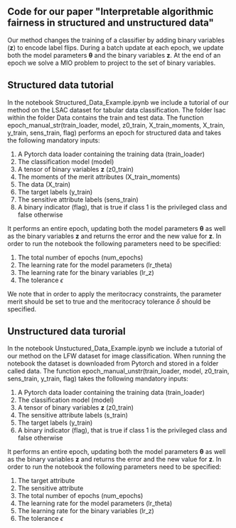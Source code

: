 ## Code for our paper "Interpretable algorithmic fairness in structured and unstructured data"
Our method changes the training of a classifier by adding binary variables ($\boldsymbol{z}$) to encode label flips. During a batch update at each epoch, we update both the model parameters $\boldsymbol{\theta}$ and the binary variables $\boldsymbol{z}$. At the end of an epoch we solve a MIO problem to project to the set of binary variables. 

## Structured data tutorial
In the notebook Structured_Data_Example.ipynb we include a tutorial of our method on the LSAC dataset for tabular data classification. The folder lsac within the folder Data contains the train and test data. The function epoch_manual_str(train_loader, model, z0_train, X_train_moments, X_train, y_train, sens_train, flag) performs an epoch for structured data and takes the following mandatory inputs: 
1) A Pytorch data loader containing the training data (train_loader)
2) The classification model (model)
3) A tensor of binary variables $\boldsymbol{z}$ (z0_train)
4) The moments of the merit attributes (X_train_moments)
5) The data (X_train)
6) The target labels (y_train)
7) The sensitive attribute labels (sens_train)
8) A binary indicator (flag), that is true if class 1 is the privileged class and false otherwise
   
It performs an entire epoch, updating both the model parameters $\boldsymbol{\theta}$ as well as the binary variables $\boldsymbol{z}$ and returns the error and the new value for $\boldsymbol{z}$. In order to run the notebook the following parameters need to be specified:
1) The total number of epochs (num_epochs)
2) The learning rate for the model parameters (lr_theta)
3) The learning rate for the binary variables (lr_z)
4) The tolerance $\epsilon$
   
We note that in order to apply the meritocracy constraints, the parameter merit should be set to true and the meritocracy tolerance $\delta$ should be specified.

## Unstructured data turorial 
In the notebook Unstuctured_Data_Example.ipynb we include a tutorial of our method on the LFW dataset for image classification. When running the notebook the dataset is downloaded from Pytorch and stored in a folder called data. The function epoch_manual_unstr(train_loader, model, z0_train, sens_train, y_train, flag) takes the following mandatory inputs: 
1) A Pytorch data loader containing the training data (train_loader)
2) The classification model (model)
3) A tensor of binary variables $\boldsymbol{z}$ (z0_train)
4) The sensitive attribute labels (s_train)
5) The target labels (y_train)
6) A binary indicator (flag), that is true if class 1 is the privileged class and false otherwise
   
It performs an entire epoch, updating both the model parameters $\boldsymbol{\theta}$ as well as the binary variables $\boldsymbol{z}$ and returns the error and the new value for $\boldsymbol{z}$. In order to run the notebook the following parameters need to be specified:
1) The target attribute
2) The sensitive attribute
3) The total number of epochs (num_epochs)
4) The learning rate for the model parameters (lr_theta)
5) The learning rate for the binary variables (lr_z)
5) The tolerance $\epsilon$

